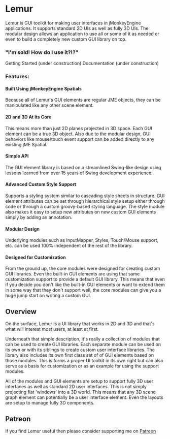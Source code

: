 # Lemur

Lemur is GUI toolkit for making user interfaces in jMonkeyEngine applications.  It supports standard 2D UIs as well as fully 3D UIs.  The modular design allows an application to use all or some of it as needed or even to build a completely new custom GUI library on top.

### "I'm sold! How do I use it?!?"

Getting Started (under construction)
Documentation (under construction)

### Features:

#### Built Using jMonkeyEngine Spatials
Because all of Lemur's GUI elements are regular JME objects, they can be manipulated like any other scene element.

#### 2D and 3D At Its Core
This means more than just 2D planes projected in 3D space.   Each GUI element can be a true 3D object.  Also
due to the modular design, GUI behaviors like mouse/touch event support can be added directly to any existing
jME Spatial.

#### Simple API
The GUI element library is based on a streamlined Swing-like design using lessons learned from over 15 years of Swing development experience.

#### Advanced Custom Style Support
Supports a styling system similar to cascading style sheets in structure.  GUI element attributes can be set through hierarchical style setup either through code or through a custom groovy-based styling language.  The style module also makes it easy to setup new attributes on new custom GUI elements simply by adding an annotation.

#### Modular Design
Underlying modules such as InputMapper, Styles, Touch/Mouse support, etc. can be used 100% independent of the rest of the library.

#### Designed for Customization
From the ground up, the core modules were designed for creating custom GUI libraries.  Even the built-in GUI elements are using that same customization support to provide a default GUI library.  This means that even if you decide you don't like the built-in GUI elements or want to extend them in some way that they don't support well, the core modules can give you a huge jump start on writing a custom GUI.

## Overview

On the surface, Lemur is a UI library that works in 2D and 3D and that's what will interest
most users, at least at first.

Underneath that simple description, it's really a collection of modules that can be used to 
create GUI libraries.  Each separate module can be used on its own or with its siblings to create 
custom user interface libraries.  The library also includes its own first 
class set of of GUI elements based on those modules.  This is forms a proper 
UI toolkit in its own right but can also serve as a basis for customization or 
as an example for using the support modules.

All of the modules and GUI elements are setup to support fully 3D user interfaces as well as 
standard 2D user interfaces.  This is not simply projecting flat 'windows' into a 3D world.  This 
means that any 3D scene graph element can potentially be a user interface element.  Even 
the layouts are setup to manage fully 3D components.

## Patreon

If you find Lemur useful then please consider supporting me on [Patreon](https//patreon.com/pspeed42)
